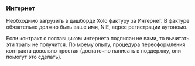 ### Интернет

Необходимо загрузить в дашборде Xolo фактуру за Интернет. В фактуре
обязательно должно быть ваше имя, NIE, адрес регистрации аутономо.

Если контракт с поставщиком интернета подписан не вами, то вычитать эти траты
не получится. По моему опыту, процедура переоформления
контракта довольно простая (достаточно написать в поддержку, они помогут это
сделать).
